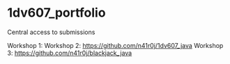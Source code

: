 # 1dv607_portfolio
Central access to submissions

Workshop 1: 
Workshop 2: https://github.com/n41r0j/1dv607_java
Workshop 3: https://github.com/n41r0j/blackjack_java
